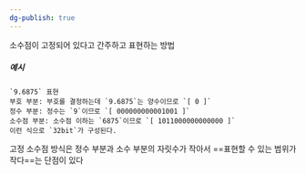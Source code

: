 ```yaml
---
dg-publish: true
---
```

소수점이 고정되어 있다고 간주하고 표현하는 방법

##### 예시
```text
`9.6875` 표현
부호 부분: 부호를 결정하는데 `9.6875`는 양수이므로 `[ 0 ]`
정수 부분: 정수는 `9`이므로 `[ 000000000001001 ]`  
소수점 부분: 소수점 이하는 `6875`이므로 `[ 1011000000000000 ]`   
이런 식으로 `32bit`가 구성된다.
```

고정 소수점 방식은 정수 부분과 소수 부분의 자릿수가 작아서 ==표현할 수 있는 범위가 작다==는 단점이 있다
